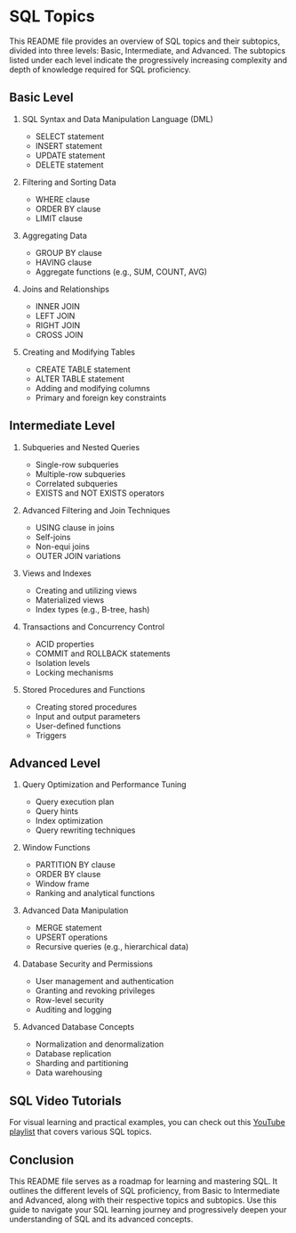 # SQL Topics

This README file provides an overview of SQL topics and their subtopics, divided into three levels: Basic, Intermediate, and Advanced. The subtopics listed under each level indicate the progressively increasing complexity and depth of knowledge required for SQL proficiency.

## Basic Level

1. SQL Syntax and Data Manipulation Language (DML)
   - SELECT statement
   - INSERT statement
   - UPDATE statement
   - DELETE statement

2. Filtering and Sorting Data
   - WHERE clause
   - ORDER BY clause
   - LIMIT clause

3. Aggregating Data
   - GROUP BY clause
   - HAVING clause
   - Aggregate functions (e.g., SUM, COUNT, AVG)

4. Joins and Relationships
   - INNER JOIN
   - LEFT JOIN
   - RIGHT JOIN
   - CROSS JOIN

5. Creating and Modifying Tables
   - CREATE TABLE statement
   - ALTER TABLE statement
   - Adding and modifying columns
   - Primary and foreign key constraints

## Intermediate Level

1. Subqueries and Nested Queries
   - Single-row subqueries
   - Multiple-row subqueries
   - Correlated subqueries
   - EXISTS and NOT EXISTS operators

2. Advanced Filtering and Join Techniques
   - USING clause in joins
   - Self-joins
   - Non-equi joins
   - OUTER JOIN variations

3. Views and Indexes
   - Creating and utilizing views
   - Materialized views
   - Index types (e.g., B-tree, hash)

4. Transactions and Concurrency Control
   - ACID properties
   - COMMIT and ROLLBACK statements
   - Isolation levels
   - Locking mechanisms

5. Stored Procedures and Functions
   - Creating stored procedures
   - Input and output parameters
   - User-defined functions
   - Triggers

## Advanced Level

1. Query Optimization and Performance Tuning
   - Query execution plan
   - Query hints
   - Index optimization
   - Query rewriting techniques

2. Window Functions
   - PARTITION BY clause
   - ORDER BY clause
   - Window frame
   - Ranking and analytical functions

3. Advanced Data Manipulation
   - MERGE statement
   - UPSERT operations
   - Recursive queries (e.g., hierarchical data)

4. Database Security and Permissions
   - User management and authentication
   - Granting and revoking privileges
   - Row-level security
   - Auditing and logging

5. Advanced Database Concepts
   - Normalization and denormalization
   - Database replication
   - Sharding and partitioning
   - Data warehousing

## SQL Video Tutorials

For visual learning and practical examples, you can check out this [YouTube playlist](https://youtube.com/playlist?list=PL08903FB7ACA1C2FB) that covers various SQL topics.

## Conclusion

This README file serves as a roadmap for learning and mastering SQL. It outlines the different levels of SQL proficiency, from Basic to Intermediate and Advanced, along with their respective topics and subtopics. Use this guide to navigate your SQL learning journey and progressively deepen your understanding of SQL and its advanced concepts.

